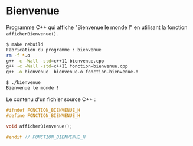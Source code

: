 # Bienvenue
Programme C++ qui affiche "Bienvenue le monde !" en utilisant la fonction `afficherBienvenue()`.


```sh
$ make rebuild
Fabrication du programme : bienvenue
rm -f *.o
g++ -c -Wall -std=c++11 bienvenue.cpp
g++ -c -Wall -std=c++11 fonction-bienvenue.cpp
g++ -o bienvenue  bienvenue.o fonction-bienvenue.o

$ ./bienvenue
Bienvenue le monde !
```

Le contenu d'un fichier source C++ :

```cpp
#ifndef FONCTION_BIENVENUE_H
#define FONCTION_BIENVENUE_H

void afficherBienvenue();

#endif // FONCTION_BIENVENUE_H
```
